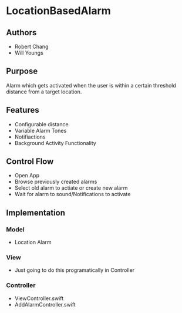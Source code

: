 # LocationBasedAlarm #
## Authors ##
* Robert Chang
* Will Youngs

## Purpose ##
Alarm which gets activated when the user is within a certain threshold distance from a target location. 
## Features ##
* Configurable distance
* Variable Alarm Tones
* Notifiactions
* Background Activity Functionality

## Control Flow ##
* Open App
* Browse previously created alarms
* Select old alarm to actiate or create new alarm
* Wait for alarm to sound/Notifications to activate

## Implementation ##
### Model ###
* Location Alarm

### View ###
* Just going to do this programatically in Controller

### Controller ###
* ViewController.swift
* AddAlarmController.swift

